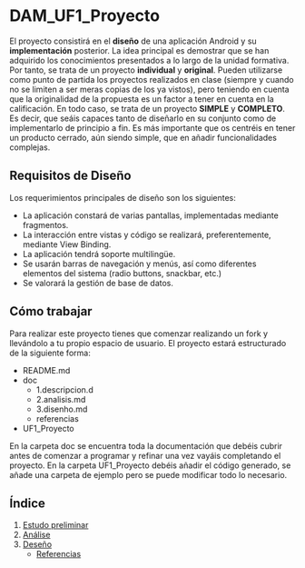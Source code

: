 # DAM_UF1_Proyecto 

El proyecto consistirá en el **diseño** de una aplicación Android y su **implementación** posterior.
La idea principal es demostrar que se han adquirido los conocimientos presentados a lo largo de la unidad formativa. Por tanto, se trata de un proyecto **individual** y **original**. 
Pueden utilizarse como punto de partida los proyectos realizados en clase (siempre y cuando no se limiten a ser meras copias de los ya vistos), pero teniendo en cuenta que la originalidad de la propuesta es un factor a tener en cuenta en la calificación. En todo caso, se trata de un proyecto **SIMPLE** y **COMPLETO**. Es decir, que seáis capaces tanto de diseñarlo en su conjunto como de implementarlo de principio a fin. Es más importante que os centréis en tener un producto cerrado, aún siendo simple, que en añadir funcionalidades complejas.     

## Requisitos de Diseño

Los requerimientos principales de diseño son los siguientes:
- La aplicación constará de varias pantallas, implementadas mediante fragmentos. 
- La interacción entre vistas y código se realizará, preferentemente, mediante View Binding. 
- La aplicación tendrá soporte multilingüe. 
- Se usarán barras de navegación y menús, así como diferentes elementos del sistema (radio buttons, snackbar, etc.)
- Se valorará la gestión de base de datos. 

## Cómo trabajar

Para realizar este proyecto tienes que comenzar realizando un fork y llevándolo a tu propio espacio de usuario. 
El proyecto estará estructurado de la siguiente forma: 

- README.md
- doc
   - 1.descripcion.d
   - 2.analisis.md
   - 3.disenho.md
   - referencias
- UF1_Proyecto 

En la carpeta doc se encuentra toda la documentación que debéis cubrir antes de comenzar a programar y refinar una vez vayáis completando el proyecto. En la carpeta UF1_Proyecto debéis añadir el código generado, se añade una carpeta de ejemplo pero se puede modificar todo lo necesario.  

## Índice

1. [Estudo preliminar](doc/1.descripcion.md)
2. [Análise](doc/2.analisis.md)
3. [Deseño](doc/3.disenho.md)
   - [Referencias](doc/referencias.md)
